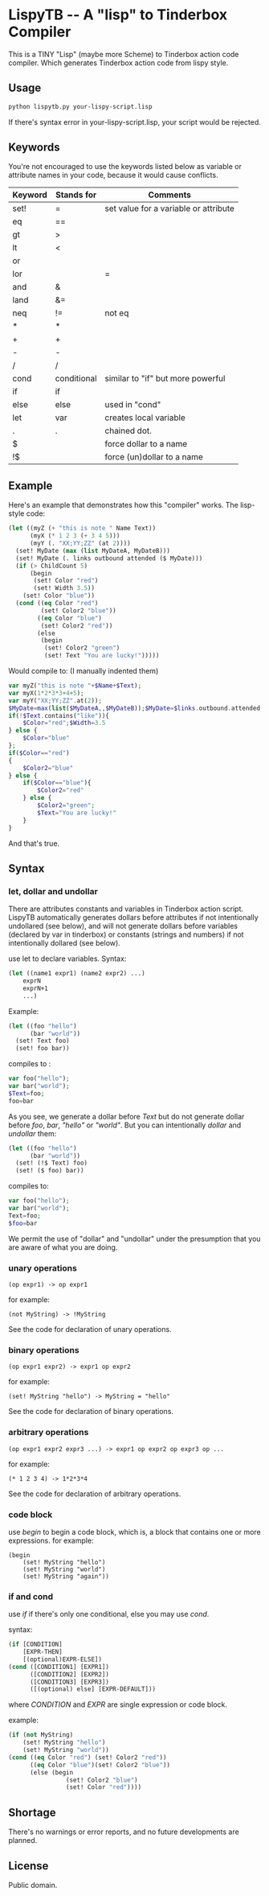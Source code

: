 # LispyTB -- A "lisp" to Tinderbox Compiler
This is a TINY "Lisp" (maybe more Scheme) to Tinderbox action code compiler. Which generates Tinderbox action code from lispy style.
## Usage
```bash
python lispytb.py your-lispy-script.lisp
```
If there's syntax error in your-lispy-script.lisp, your script would be rejected.
## Keywords
You're not encouraged to use the keywords listed below as variable or attribute names in your code, because it would cause conflicts.

| Keyword | Stands for | Comments |
| --- | --- | --- |
| set! | = | set value for a variable or attribute  |
| eq | == |  |
| gt | > |  |
| lt | < |  |
| or | | |   |
| lor | |= |   |
| and | & |  |
| land | &= |  |
| neq | != | not eq |
| * | * |  |
| + | + |  |
| - | - |  |
| / | / |  |
| cond | conditional | similar to "if" but more powerful  |
| if | if |   |
| else | else | used in "cond" |
| let | var | creates local variable |
| . | . | chained dot. |
| $ |   | force dollar to a name |
| !$ |   | force (un)dollar to a name |
## Example
Here's an example that demonstrates how this "compiler" works.
The lisp-style code:
```lisp
(let ((myZ (+ "this is note " Name Text))
      (myX (* 1 2 3 (+ 3 4 5)))
      (myY (. "XX;YY;ZZ" (at 2))))
  (set! MyDate (max (list MyDateA, MyDateB)))
  (set! MyDate (. links outbound attended ($ MyDate)))
  (if (> ChildCount 5)
      (begin
       (set! Color "red")
       (set! Width 3.5))
    (set! Color "blue"))
  (cond ((eq Color "red")
         (set! Color2 "blue"))
        ((eq Color "blue")
         (set! Color2 "red"))
        (else
         (begin
          (set! Color2 "green")
          (set! Text "You are lucky!")))))

```
Would compile to: (I manually indented them)

```php
var myZ("this is note "+$Name+$Text);
var myX(1*2*3*3+4+5);
var myY("XX;YY;ZZ".at(2));
$MyDate=max(list($MyDateA,,$MyDateB));$MyDate=$links.outbound.attended.$MyDate;
if(!$Text.contains("like")){
    $Color="red";$Width=3.5
} else {
    $Color="blue"
};
if($Color=="red")
{
    $Color2="blue"
} else {
    if($Color=="blue"){
        $Color2="red"
    } else {
        $Color2="green";
        $Text="You are lucky!"
    }
}
```
And that's true.

## Syntax

### let, dollar and undollar
There are attributes constants and variables in Tinderbox action script. LispyTB automatically generates dollars before  attributes if not intentionally undollared (see below), and will not generate dollars before variables (declared by var in tinderbox) or constants (strings and numbers) if not intentionally dollared (see below).

use let to declare variables.
Syntax:
```lisp
(let ((name1 expr1) (name2 expr2) ...)
    exprN
    exprN+1
    ...)
```
Example:
```lisp
(let ((foo "hello")
      (bar "world"))
  (set! Text foo)
  (set! foo bar))
```
compiles to :
```php
var foo("hello");
var bar("world");
$Text=foo;
foo=bar
```
As you see, we generate a dollar before *Text* but do not generate dollar before *foo*, *bar*, *"hello"* or *"world"*.
But you can intentionally *dollar* and *undollar* them:
```lisp
(let ((foo "hello")
      (bar "world"))
  (set! (!$ Text) foo)
  (set! ($ foo) bar))
```
compiles to:
```php
var foo("hello");
var bar("world");
Text=foo;
$foo=bar
```
We permit the use of "dollar" and "undollar" under the presumption that you are aware of what you are doing.
### unary operations
```
(op expr1) -> op expr1
```
for example:
```
(not MyString) -> !MyString
```
See the code for declaration of unary operations.
### binary operations
```
(op expr1 expr2) -> expr1 op expr2
```
for example:
```
(set! MyString "hello") -> MyString = "hello"
```
See the code for declaration of binary operations.

### arbitrary operations
```
(op expr1 expr2 expr3 ...) -> expr1 op expr2 op expr3 op ...
```
for example:
```
(* 1 2 3 4) -> 1*2*3*4
```
See the code for declaration of arbitrary operations.

### code block
use *begin* to begin a code block, which is, a block that contains one or more expressions.
for example:
```
(begin 
    (set! MyString "hello")
    (set! MyString "world")
    (set! MyString "again"))
```
### if and cond
use *if* if there's only one conditional, else you may use *cond*.

syntax:
```lisp
(if [CONDITION]
    [EXPR-THEN]
    [(optional)EXPR-ELSE]) 
(cond ([CONDITION1] [EXPR1])
      ([CONDITION2] [EXPR2])
      ([CONDITION3] [EXPR3])
      ([(optional) else] [EXPR-DEFAULT]))
```
where *CONDITION* and *EXPR* are single expression or code block.

example:
```lisp
(if (not MyString)
    (set! MyString "hello")
    (set! MyString "world"))
(cond ((eq Color "red") (set! Color2 "red"))
      ((eq Color "blue")(set! Color2 "blue"))
      (else (begin
                (set! Color2 "blue")
                (set! Color "red"))))
```
## Shortage
There's no warnings or error reports, and no future developments are planned.
## License 
Public domain.


